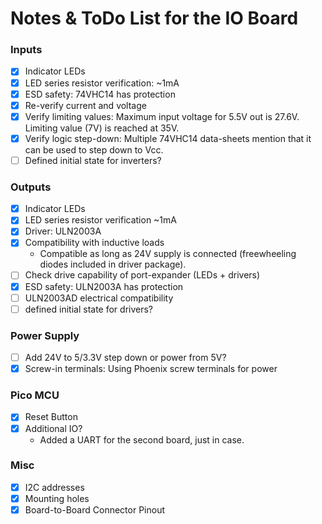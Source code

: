 Notes & ToDo List for the IO Board
==================================

### Inputs
- [x] Indicator LEDs
- [x] LED series resistor verification: ~1mA
- [x] ESD safety: 74VHC14 has protection
- [x] Re-verify current and voltage
- [x] Verify limiting values: Maximum input voltage for 5.5V out is 27.6V.
  Limiting value (7V) is reached at 35V.
- [x] Verify logic step-down:  Multiple 74VHC14 data-sheets mention that it can
  be used to step down to Vcc.
- [ ] Defined initial state for inverters?

### Outputs
- [x] Indicator LEDs
- [x] LED series resistor verification ~1mA
- [x] Driver: ULN2003A
- [x] Compatibility with inductive loads
  - Compatible as long as 24V supply is connected (freewheeling diodes included
    in driver package).
- [ ] Check drive capability of port-expander (LEDs + drivers)
- [x] ESD safety: ULN2003A has protection
- [ ] ULN2003AD electrical compatibility
- [ ] defined initial state for drivers?

### Power Supply
- [ ] Add 24V to 5/3.3V step down or power from 5V?
- [x] Screw-in terminals: Using Phoenix screw terminals for power

### Pico MCU
- [x] Reset Button
- [x] Additional IO?
  - Added a UART for the second board, just in case.

### Misc
- [x] I2C addresses
- [x] Mounting holes
- [x] Board-to-Board Connector Pinout
